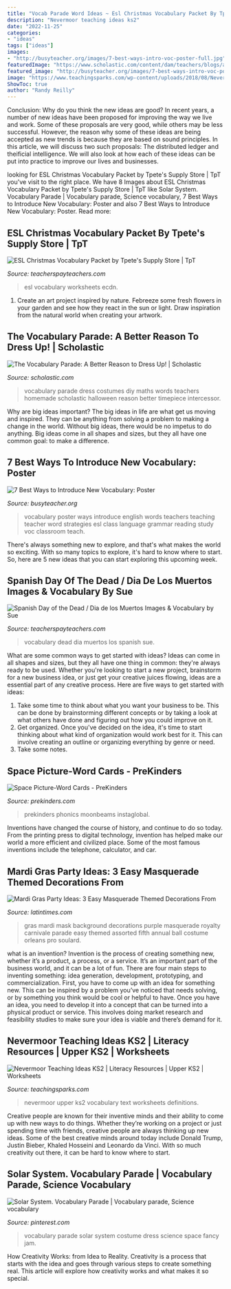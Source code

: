```yaml
---
title: "Vocab Parade Word Ideas ~ Esl Christmas Vocabulary Packet By Tpete&#039;s Supply Store"
description: "Nevermoor teaching ideas ks2"
date: "2022-11-25"
categories:
- "ideas"
tags: ["ideas"]
images:
- "http://busyteacher.org/images/7-best-ways-intro-voc-poster-full.jpg"
featuredImage: "https://www.scholastic.com/content/dam/teachers/blogs/alycia-zimmerman/migrated-files/vparade_timepiecejunhao.jpg"
featured_image: "http://busyteacher.org/images/7-best-ways-intro-voc-poster-full.jpg"
image: "https://www.teachingsparks.com/wp-content/uploads/2018/08/Nevermoor-Vocab-definitions-2.png"
ShowToc: true
author: "Randy Reilly"
---
```



Conclusion: Why do you think the new ideas are good?
In recent years, a number of new ideas have been proposed for improving the way we live and work. Some of these proposals are very good, while others may be less successful. However, the reason why some of these ideas are being accepted as new trends is because they are based on sound principles. In this article, we will discuss two such proposals: The distributed ledger and theificial intelligence. We will also look at how each of these ideas can be put into practice to improve our lives and businesses.

	

		
looking for ESL Christmas Vocabulary Packet by Tpete&#039;s Supply Store | TpT you've visit to the right place. We have 8 Images about ESL Christmas Vocabulary Packet by Tpete&#039;s Supply Store | TpT like Solar System. Vocabulary Parade | Vocabulary parade, Science vocabulary, 7 Best Ways to Introduce New Vocabulary: Poster and also 7 Best Ways to Introduce New Vocabulary: Poster. Read more:
		
    
## ESL Christmas Vocabulary Packet By Tpete&#039;s Supply Store | TpT

<img loading=lazy src="https://ecdn.teacherspayteachers.com/thumbitem/ESL-Christmas-Vocabulary-Packet-3424660-1611436292/original-3424660-1.jpg" onerror="this.onerror=null;this.src='https://tse2.mm.bing.net/th?id=OIP.4wMAFxAZpk2IBkWzVLUyfQAAAA&amp;pid=15.1';" alt="ESL Christmas Vocabulary Packet by Tpete&#039;s Supply Store | TpT">

_Source: teacherspayteachers.com_

>esl vocabulary worksheets ecdn. 

	

1. Create an art project inspired by nature. Febreeze some fresh flowers in your garden and see how they react in the sun or light. Draw inspiration from the natural world when creating your artwork.

    
## The Vocabulary Parade: A Better Reason To Dress Up! | Scholastic

<img loading=lazy src="https://www.scholastic.com/content/dam/teachers/blogs/alycia-zimmerman/migrated-files/vparade_timepiecejunhao.jpg" onerror="this.onerror=null;this.src='https://tse1.mm.bing.net/th?id=OIP.T-wjM5ZnyDOukT3Ugyuj8gHaJ4&amp;pid=15.1';" alt="The Vocabulary Parade: A Better Reason to Dress Up! | Scholastic">

_Source: scholastic.com_

>vocabulary parade dress costumes diy maths words teachers homemade scholastic halloween reason better timepiece intercessor. 

	

Why are big ideas important?
The big ideas in life are what get us moving and inspired. They can be anything from solving a problem to making a change in the world. Without big ideas, there would be no impetus to do anything. Big ideas come in all shapes and sizes, but they all have one common goal: to make a difference.

    
## 7 Best Ways To Introduce New Vocabulary: Poster

<img loading=lazy src="http://busyteacher.org/images/7-best-ways-intro-voc-poster-full.jpg" onerror="this.onerror=null;this.src='https://tse1.mm.bing.net/th?id=OIP.TcZclrFsnIOWVkmnCCN58wHaKe&amp;pid=15.1';" alt="7 Best Ways to Introduce New Vocabulary: Poster">

_Source: busyteacher.org_

>vocabulary poster ways introduce english words teachers teaching teacher word strategies esl class language grammar reading study voc classroom teach. 

	

There's always something new to explore, and that's what makes the world so exciting. With so many topics to explore, it's hard to know where to start.  So, here are 5 new ideas that you can start exploring this upcoming week.

    
## Spanish Day Of The Dead / Dia De Los Muertos Images &amp; Vocabulary By Sue

<img loading=lazy src="https://ecdn.teacherspayteachers.com/thumbitem/Spanish-Day-of-the-Dead-Dia-de-los-Muertos-Images-Vocabulary-1453433141/original-149445-1.jpg" onerror="this.onerror=null;this.src='https://tse4.mm.bing.net/th?id=OIP.G95oqVG2ri-oYR2j3BWhcAAAAA&amp;pid=15.1';" alt="Spanish Day of the Dead / Dia de los Muertos Images &amp; Vocabulary by Sue">

_Source: teacherspayteachers.com_

>vocabulary dead dia muertos los spanish sue. 

	

What are some common ways to get started with ideas?
Ideas can come in all shapes and sizes, but they all have one thing in common: they're always ready to be used. Whether you're looking to start a new project, brainstorm for a new business idea, or just get your creative juices flowing, ideas are a essential part of any creative process. Here are five ways to get started with ideas: 
1. Take some time to think about what you want your business to be. This can be done by brainstorming different concepts or by taking a look at what others have done and figuring out how you could improve on it. 
2. Get organized. Once you've decided on the idea, it's time to start thinking about what kind of organization would work best for it. This can involve creating an outline or organizing everything by genre or need. 
3. Take some notes.

    
## Space Picture-Word Cards - PreKinders

<img loading=lazy src="https://www.prekinders.com/wp-content/uploads/2015/10/space-word-cards.png" onerror="this.onerror=null;this.src='https://tse4.mm.bing.net/th?id=OIP.1XNefDS0yI5NReR_7ZSXnAHaFY&amp;pid=15.1';" alt="Space Picture-Word Cards - PreKinders">

_Source: prekinders.com_

>prekinders phonics moonbeams instaglobal. 

	

Inventions have changed the course of history, and continue to do so today. From the printing press to digital technology, invention has helped make our world a more efficient and civilized place. Some of the most famous inventions include the telephone, calculator, and car.

    
## Mardi Gras Party Ideas: 3 Easy Masquerade Themed Decorations From

<img loading=lazy src="https://images.latintimes.com/sites/latintimes.com/files/2015/02/17/shutterstock178852010.jpg" onerror="this.onerror=null;this.src='https://tse4.mm.bing.net/th?id=OIP.Q3NO83ceUEpBwlaJroCopQHaE8&amp;pid=15.1';" alt="Mardi Gras Party Ideas: 3 Easy Masquerade Themed Decorations From">

_Source: latintimes.com_

>gras mardi mask background decorations purple masquerade royalty carnivale parade easy themed assorted fifth annual ball costume orleans pro soulard. 

	

what is an invention?
Invention is the process of creating something new, whether it’s a product, a process, or a service. It’s an important part of the business world, and it can be a lot of fun.
There are four main steps to inventing something: idea generation, development, prototyping, and commercialization. First, you have to come up with an idea for something new. This can be inspired by a problem you’ve noticed that needs solving, or by something you think would be cool or helpful to have. Once you have an idea, you need to develop it into a concept that can be turned into a physical product or service. This involves doing market research and feasibility studies to make sure your idea is viable and there’s demand for it.

    
## Nevermoor Teaching Ideas KS2 | Literacy Resources | Upper KS2 | Worksheets

<img loading=lazy src="https://www.teachingsparks.com/wp-content/uploads/2018/08/Nevermoor-Vocab-definitions-2.png" onerror="this.onerror=null;this.src='https://tse3.mm.bing.net/th?id=OIP.PhsPGX58xyToylx5Ez3i3QHaK2&amp;pid=15.1';" alt="Nevermoor Teaching Ideas KS2 | Literacy Resources | Upper KS2 | Worksheets">

_Source: teachingsparks.com_

>nevermoor upper ks2 vocabulary text worksheets definitions. 

	

Creative people are known for their inventive minds and their ability to come up with new ways to do things. Whether they’re working on a project or just spending time with friends, creative people are always thinking up new ideas. Some of the best creative minds around today include Donald Trump, Justin Bieber, Khaled Hosseini and Leonardo da Vinci. With so much creativity out there, it can be hard to know where to start.

    
## Solar System. Vocabulary Parade | Vocabulary Parade, Science Vocabulary

<img loading=lazy src="https://i.pinimg.com/originals/3b/de/7b/3bde7b3b101f2f184926d7697baa565e.jpg" onerror="this.onerror=null;this.src='https://tse2.mm.bing.net/th?id=OIP.P21Hd9vA0TZYv0Qogplq_ACmF3&amp;pid=15.1';" alt="Solar System. Vocabulary Parade | Vocabulary parade, Science vocabulary">

_Source: pinterest.com_

>vocabulary parade solar system costume dress science space fancy jam. 

	

How Creativity Works: from Idea to Reality.
Creativity is a process that starts with the idea and goes through various steps to create something real. This article will explore how creativity works and what makes it so special.

